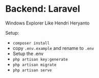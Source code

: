 # Backend: Laravel

Windows Explorer Like
Hendri Heryanto

Setup:
- `composer install`
- copy `.env.example` and rename to `.env`
- Setup the .env
- `php artisan key:generate`
- `php artisan migrate`
- `php artisan serve`
